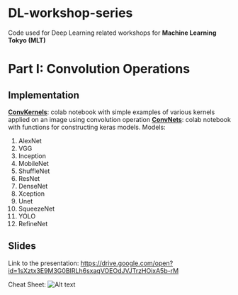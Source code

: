 # DL-workshop-series
Code used for Deep Learning related workshops for **Machine Learning Tokyo (MLT)**

# Part I: Convolution Operations

## Implementation
[**ConvKernels**](https://github.com/Machine-Learning-Tokyo/DL-workshop-series/blob/master/Part%20I%20-%20Convolution%20Operations/ConvKernels.ipynb "ConvKernels"): colab notebook with simple examples of various kernels applied on an image using convolution operation
[**ConvNets**](https://github.com/Machine-Learning-Tokyo/DL-workshop-series/blob/master/Part%20I%20-%20Convolution%20Operations/ConvNets.ipynb "ConvNets"): colab notebook with functions for constructing keras models.
Models:
1. AlexNet
2. VGG
3. Inception
4. MobileNet
5. ShuffleNet
6. ResNet
7. DenseNet
8. Xception
9. Unet
10. SqueezeNet
11. YOLO
12. RefineNet

## Slides
Link to the presentation: https://drive.google.com/open?id=1sXztx3E9M3G0BIRLh6sxaqVOEOdJVJTrzHOixA5b-rM

Cheat Sheet: ![Alt text](https://github.com/Machine-Learning-Tokyo/DL-workshop-series/blob/rearrangement/Part%20I:%20Convolution%20Operations/ConvOps_CheatSheet.jpg?raw=true "Cheat Sheet: Conv. Operations")
